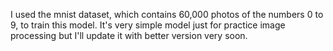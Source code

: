 I used the mnist dataset, which contains 60,000 photos of the numbers 0 to 9, to train this model.
It's very simple model just for practice image processing but I'll update it with better version very soon.
